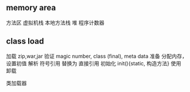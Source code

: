 

## memory area

方法区
虚拟机栈
本地方法栈
堆
程序计数器


## class load

加载   zip,war,jar
验证   magic number, class (final), meta data
准备   分配内存，设置初值
解析   符号引用  替换为  直接引用
初始化 init(){static, 构造方法}
使用   
卸载   



类加载器
    

